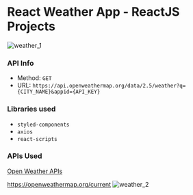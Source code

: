 # React Weather App - ReactJS Projects

![weather_1](https://github.com/Naumaan777/weather-application/assets/115418662/c818c636-f8fa-48a2-8806-a34aaa5bd68d)


### API Info
* Method: `GET`
* URL: `https://api.openweathermap.org/data/2.5/weather?q={CITY_NAME}&appid={API_KEY}`

### Libraries used
* `styled-components`
* `axios`
* `react-scripts`


### APIs Used
[Open Weather APIs](https://openweathermap.org/)

https://openweathermap.org/current
![weather_2](https://github.com/Naumaan777/weather-application/assets/115418662/8cad2220-a122-4c99-86f2-7bd2440d6389)
